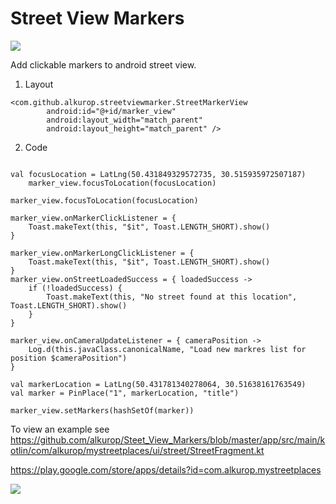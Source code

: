 # Street View Markers
[![](https://jitpack.io/v/alkurop/Steet_View_Markers.svg)](https://jitpack.io/#alkurop/Steet_View_Markers)


Add clickable markers to android street view.


1. Layout

    
``` 
<com.github.alkurop.streetviewmarker.StreetMarkerView
        android:id="@+id/marker_view"
        android:layout_width="match_parent"
        android:layout_height="match_parent" />
```
2. Code

```

val focusLocation = LatLng(50.431849329572735, 30.515935972507187)
    marker_view.focusToLocation(focusLocation)
    
marker_view.focusToLocation(focusLocation)

marker_view.onMarkerClickListener = {
    Toast.makeText(this, "$it", Toast.LENGTH_SHORT).show()
}

marker_view.onMarkerLongClickListener = {
    Toast.makeText(this, "$it", Toast.LENGTH_SHORT).show()
}
marker_view.onStreetLoadedSuccess = { loadedSuccess ->
    if (!loadedSuccess) {
        Toast.makeText(this, "No street found at this location", Toast.LENGTH_SHORT).show()
    }
}

marker_view.onCameraUpdateListener = { cameraPosition ->
    Log.d(this.javaClass.canonicalName, "Load new markres list for position $cameraPosition")
}

val markerLocation = LatLng(50.431781340278064, 30.51638161763549)
val marker = PinPlace("1", markerLocation, "title")

marker_view.setMarkers(hashSetOf(marker))

```



To view an example see 
https://github.com/alkurop/Steet_View_Markers/blob/master/app/src/main/kotlin/com/alkurop/mystreetplaces/ui/street/StreetFragment.kt

https://play.google.com/store/apps/details?id=com.alkurop.mystreetplaces

![](https://github.com/alkurop/gif-repo/raw/master/demo.gif)
